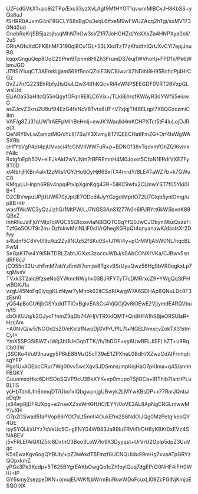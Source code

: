 U2FsdGVkX1+po9i2TPp/Exo33yzXvLAgf9MfHYOT1qvwmMlBCvJH8KbSS+yQa8uJ
fSHRR0AJxmG4nF8GCLY68xBgOo3eqL6tfxeM9wFWUZAqq2hTgi/sxMV1730Nd2ud
GnebRqKrjSB5jazsjhaqMhN7nOw3sVZ1R7JoHGHZd/YeXXxZa4HNPXya0oli/2uS
DRhAOfoXdOFKBhMF3190ql8Cu1GL+53LXkdTzT7zKfxdfnIQrUXvCYi7epjJnuBG
kqqxGnguQep8OoC2SPnn9Tpnm8HIZh3FrumDS7euj1WVhoKj+FPD1x/Pk6WbmJGO
J79SIYIuqCT3AEmkLjjam569fBooQZoiE3NCBiwvrXZNDihl8H95BchcPj4HrCGz
0vZJ7n/G223EhRbfyJtsQiaLQw34tfhKQc+Rl4xWNPSEEGDF0VRT26VxpGLwsIUd
ELiA0aS3aHltcQ55nQgyfOFqn9ElILC6Vix+/TLki8jhrqfKWAyR3dYWfS5eiuwG
asZJcvZ3xru2U8uf94EzG4feNcV8Tvtx8UF+V7xjqjTf48ELqpl7X8QGzczmiC9m
VAF/g8ZJ31qUW1rAEFpMIhBnHnlj+ewJK1WaqIkHmKCHPXTct5tF4IuLojDJRoCt
QeNRY9vLwZamptMG/oYuII/7Su/Y3Xvmy8T7lQEECHatIFmZG+Drf4IsWgWASXRb
cHfYbVgP4pt4pjUVvsci4fcGNVIlWWFuR+p+BDNGf38vTqdxmfGhZQ16vmxFAIIc
RxtgfoEph50V+eiEJkAkI2wYJNm7tBFREmnH4M0Joxot5CfpN1ERdrVXEZFy8T0D
xt4IbhjFKBn4alk12zMtsf/GY/Ho9OyHj66SxiTX4mrdY/8LE4TaWZ7b+k7GWuC0
KMqyLUHnph6R8v4npqiPtxlpXgmKqg43R+5ilKC9wfx2CLlnwYST7f05Yki0IB+T
D2CBVwpuUPjUUWR70jUpUE7ODcd4JyYGzgdiMprlO72U7Giqb5ynlOmg/up8B+Hr
wasfIWcWC3yQzJizhG/1MtPW/LJ7NGS3AnS1277A0n6IPJRYrt6kWSbvnK89QBxZ
InhRIluJzlFjuYMIpTcWQC85i2IcxovIaNBl3QTCSqYfQ0JwCJObynI9bzQszzFi
TzfGo5OUT9r2m+DzfokwMzINLiF0cIVrQhegKGRpQt4qnyanawK/daalsXr2Dfvy
s4Ldnf5C8Vv0I9u/kz2Zy8NUz52fSKu0S+tJ1WI4y+pCrM91jA5W0NL/hqcBLFwM
SeGpK17w4Y9I5NTDBLZabtJGXxs3zoccuWBJ/sSAbCONXrVKa/CJBwv5sndRF6cJ
jCQ55n32UrzhFmM7abYzEmW7omjw8Tgkv9SrUyuQwz56Hg9bVR0ogkxLp7sgMvsV
TVxk3T2aIq9fzseNoSYWmnNWyhv03BJRFYTyT7cDMRrxcZ9+YWgQqStPHwBOXJ1a
vzgU45NoFq0IyqgKLzNyar7yMnok62iICSdRIAwgW7A6SDHAp8QNuLDc8F3zEsn0
yQ54pBoGU6jbGSYxddTTiOxBglvEASCs4VjQGjQv8iOEwE2VjlymdE4RQVbun/t5
cbOiKUJq/k2OJyoTfnmZ3qDb7KAHjVTRXklQMT+Qn8HFA1hSBjeORSUIaR+HzcAm
+A0NvQ/w5/NOOd2sZ0/eKkIzfNwoDjGVPrUPIL7t+NGELNmxcvZokTX31stmCyI+
YmX5SPG5iBWZ+lWq3bI1UeGqbTTK//h/1hDGF+vy6UwBFLJlSFLhZT+u9RqCb03W
j3SCKe4Vu93nuugy5P6kE88MzG5cT39eE1ZPXheL0BdH/XZwzCdAtFrnhqhsgYFP
Pgo1UvAGEbcCRur7Wg00vv5wcXqv3JDSmns/mpKojHaO7pKIma+q45/annhFBGKY
CuuomxoHkc6DHSOoSQVP9cU3BkXYK+vp0mupoTSjlOCa+IRThib7IanHPLuBL1IS
ycHbTdnIUIh6nmqDT/Ubo1xlQbgwpnjgUBwyk2LMYwKBsDP+x77RorJQnbJeDq9r
jxB4epRjDFRJXpg+e2naeXZxxWrtGfUtC/EYY/0oVE2AL8ApNgCRGLniwwMY/vXH
O7p2GSwad5faPVop86iYOt7sLt5nnti4OukEfm2S6NdOIJQg0MzPetgIkeoQY4UE
ipySYQlJ/xUYz7oVeUc5C+gENY04W943Ja89IuERVH1rDH6yKBKt0xEVz4SNABEV
j5vFRLEfAiQXtZ5lc8DxtnO3Boo3LoW7lo9X3Dyyqst+UrVrU2GpIp5dpZ3UuVqc
K5sEwaKgv6ogQYBUb/+pZ3wAkdT5Fmzf8UCNQUidu99mHg7xvaATpGRYzQOpxkmZ
yPGx3Pk3Kcdp+5T625BYgrEAKbOwgQo1cZh1oyiQuq7dgEPrO0NHF4iFH0WIH+IP
GY6smy2sezpeDKN+omujEUWKfLbWrmBuRkwWDoFcuxLl09ZcFGINjKmjoESQOIXK
